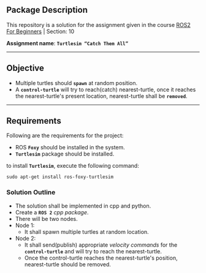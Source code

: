 
## Package Description  

This repository is a solution for the assignment given in the course [ROS2 For Beginners](https://www.udemy.com/course/ros2-for-beginners/) | Section: 10

**Assignment name**: **`Turtlesim “Catch Them All”`**

---------------------------

## Objective

  * Multiple turtles should  **`spawn`** at random position.  
  * A **`control-turtle`** will try to reach(catch) nearest-turtle, once it reaches the nearest-turtle's present location, nearest-turtle shall be **`removed`**. 


---------------------------

## Requirements

Following are the requirements for the project:
- ROS **`Foxy`** should be installed in the system. 
- **`Turtlesim`** package should be installed. 

to install **`Turtlesim`**, execute the following command:
```console 
sudo apt-get install ros-foxy-turtlesim 
```

### Solution Outline 

- The solution shall be implemented in cpp and python.
- Create a **`ROS 2`** _cpp package_. 
- There will be two nodes. 
- Node 1: 
    * It shall spawn multiple turtles at random location.
- Node 2: 
    * It shall send(publish) appropriate _velocity commands_ for the **`control-turtle`** and will try to reach the nearest-turtle. 
    * Once the control-turtle reaches the nearest-turtle's position, nearest-turtle should be removed.